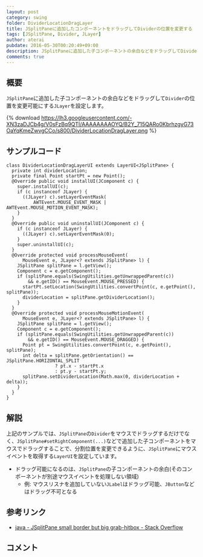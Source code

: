 ```yaml
---
layout: post
category: swing
folder: DividerLocationDragLayer
title: JSplitPaneに追加したコンポーネントをドラッグしてDividerの位置を変更する
tags: [JSplitPane, Divider, JLayer]
author: aterai
pubdate: 2016-05-30T00:20:49+09:00
description: JSplitPaneに追加した子コンポーネントの余白などをドラッグしてDividerの位置を変更可能にするJLayerを設定します。
comments: true
---
```

## 概要
`JSplitPane`に追加した子コンポーネントの余白などをドラッグして`Divider`の位置を変更可能にする`JLayer`を設定します。

{% download https://lh3.googleusercontent.com/-XN3zaDJCb4g/V0sFzBq9QTI/AAAAAAAAOYQ/B2Y_715QARo0KbrhzgyG73OaYqKmeZwvgCCo/s800/DividerLocationDragLayer.png %}

## サンプルコード
<pre class="prettyprint"><code>class DividerLocationDragLayerUI extends LayerUI&lt;JSplitPane&gt; {
  private int dividerLocation;
  private final Point startPt = new Point();
  @Override public void installUI(JComponent c) {
    super.installUI(c);
    if (c instanceof JLayer) {
      ((JLayer) c).setLayerEventMask(
          AWTEvent.MOUSE_EVENT_MASK | AWTEvent.MOUSE_MOTION_EVENT_MASK);
    }
  }
  @Override public void uninstallUI(JComponent c) {
    if (c instanceof JLayer) {
      ((JLayer) c).setLayerEventMask(0);
    }
    super.uninstallUI(c);
  }
  @Override protected void processMouseEvent(
      MouseEvent e, JLayer&lt;? extends JSplitPane&gt; l) {
    JSplitPane splitPane = l.getView();
    Component c = e.getComponent();
    if (splitPane.equals(SwingUtilities.getUnwrappedParent(c))
        &amp;&amp; e.getID() == MouseEvent.MOUSE_PRESSED) {
      startPt.setLocation(SwingUtilities.convertPoint(c, e.getPoint(), splitPane));
      dividerLocation = splitPane.getDividerLocation();
    }
  }
  @Override protected void processMouseMotionEvent(
      MouseEvent e, JLayer&lt;? extends JSplitPane&gt; l) {
    JSplitPane splitPane = l.getView();
    Component c = e.getComponent();
    if (splitPane.equals(SwingUtilities.getUnwrappedParent(c))
        &amp;&amp; e.getID() == MouseEvent.MOUSE_DRAGGED) {
      Point pt = SwingUtilities.convertPoint(c, e.getPoint(), splitPane);
      int delta = splitPane.getOrientation() == JSplitPane.HORIZONTAL_SPLIT
                  ? pt.x - startPt.x
                  : pt.y - startPt.y;
      splitPane.setDividerLocation(Math.max(0, dividerLocation + delta));
    }
  }
}
</code></pre>

## 解説
上記のサンプルでは、`JSplitPane`の`Divider`をマウスでドラッグするだけでなく、`JSplitPane#setRightComponent(...)`などで追加した子コンポーネントをマウスでドラッグすることで、分割位置を変更できるように、`JSplitPane`にマウスイベントを取得する`LayerUI`を設定しています。

- ドラッグ可能になるのは、`JSplitPane`の子コンポーネントの余白(そのコンポーネントが別途マウスイベントを処理しない領域)
    - 例: マウスリスナを追加していない`JLabel`はドラッグ可能、`JButton`などはドラッグ不可となる

<!-- dummy comment line for breaking list -->

## 参考リンク
- [java - JSplitPane small border but big grab-hitbox - Stack Overflow](http://stackoverflow.com/questions/37462651/jsplitpane-small-border-but-big-grab-hitbox)

<!-- dummy comment line for breaking list -->

## コメント
